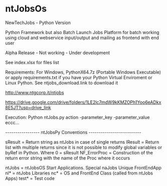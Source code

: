 # ntJobsOs
NewTechJobs - Python Version 

Python Framework but also Batch Launch Jobs Platform for batch working using cloud and webservice input/output and mailing as frontend with end user

Alpha Release - Not working - Under development

See index.xlsx for files list

Requirements: For Windows, PythonX64.7z (Portable Windows Executable) or apply requirements.txt if you have your Python Virtual Enviroment or Linux Python. See ntjobs_download.link to download it

http://www.ntgcorp.it/ntjobs

https://drive.google.com/drive/folders/1LE2lc7mdW9kKMZOPh1Yoo6eADkx8E5JT?usp=drive_link

Execution: Python ntJobs.py action -parameter_key -parameter_value eccc...


----------------- ntJobsPy Conventions --------------------------

  sResult = Return string as ntJobs in case of single returns
  lResult = Return list with multiple returns since it is not possible to modify global variables or byRef in Python. Where 0 = sResult
  NF_ErrorProc = Construction of the return error string with the name of the Proc where it occurs
   
  ntJobs  = ntJobsOS Start Applications. Special naJobs Unique FrontEndApp
  nl*     = ntJobs Libraries
  nc*     = OS and FrontEnd Class (called from ntJobs Apps)
  test*   = Test code
